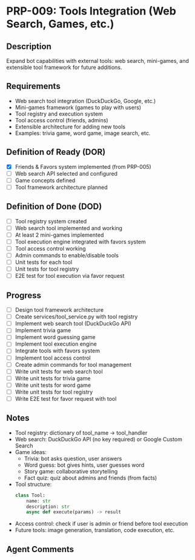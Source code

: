 # PRP-009: Tools Integration (Web Search, Games, etc.)

## Description
Expand bot capabilities with external tools: web search, mini-games, and extensible tool framework for future additions.

## Requirements
- Web search tool integration (DuckDuckGo, Google, etc.)
- Mini-games framework (games to play with users)
- Tool registry and execution system
- Tool access control (friends, admins)
- Extensible architecture for adding new tools
- Examples: trivia game, word game, image search, etc.

## Definition of Ready (DOR)
- [x] Friends & Favors system implemented (from PRP-005)
- [ ] Web search API selected and configured
- [ ] Game concepts defined
- [ ] Tool framework architecture planned

## Definition of Done (DOD)
- [ ] Tool registry system created
- [ ] Web search tool implemented and working
- [ ] At least 2 mini-games implemented
- [ ] Tool execution engine integrated with favors system
- [ ] Tool access control working
- [ ] Admin commands to enable/disable tools
- [ ] Unit tests for each tool
- [ ] Unit tests for tool registry
- [ ] E2E test for tool execution via favor request

## Progress
- [ ] Design tool framework architecture
- [ ] Create services/tool_service.py with tool registry
- [ ] Implement web search tool (DuckDuckGo API)
- [ ] Implement trivia game
- [ ] Implement word guessing game
- [ ] Implement tool execution engine
- [ ] Integrate tools with favors system
- [ ] Implement tool access control
- [ ] Create admin commands for tool management
- [ ] Write unit tests for web search tool
- [ ] Write unit tests for trivia game
- [ ] Write unit tests for word game
- [ ] Write unit tests for tool registry
- [ ] Write E2E test for favor request with tool

## Notes
- Tool registry: dictionary of tool_name → tool_handler
- Web search: DuckDuckGo API (no key required) or Google Custom Search
- Game ideas:
  - Trivia: bot asks question, user answers
  - Word guess: bot gives hints, user guesses word
  - Story game: collaborative storytelling
  - Fact quiz: quiz about admins and friends (from facts)
- Tool structure:
  ```python
  class Tool:
      name: str
      description: str
      async def execute(params) -> result
  ```
- Access control: check if user is admin or friend before tool execution
- Future tools: image generation, translation, code execution, etc.

## Agent Comments
<!-- Add progress notes here as you work on this PRP -->
